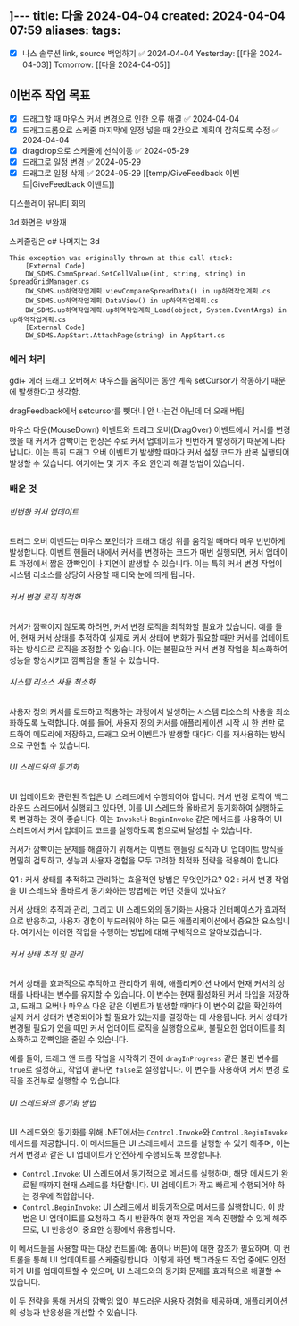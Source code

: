 ]---
title: 다울 2024-04-04
created: 2024-04-04 07:59
aliases: 
tags:
---
- [x] 나스 솔루션 link, source 백업하기 ✅ 2024-04-04
Yesterday: [[다울 2024-04-03]]
Tomorrow: [[다울 2024-04-05]]

## 이번주 작업 목표
- [x] 드래그할 때 마우스 커서 변경으로 인한 오류 해결 ✅ 2024-04-04
- [x] 드래그드롭으로 스케줄 마지막에 일정 넣을 때 2칸으로 계획이 잡히도록 수정 ✅ 2024-04-04
- [x] dragdrop으로 스케줄에 선석이동 ✅ 2024-05-29
- [x] 드래그로 일정 변경 ✅ 2024-05-29
- [x] 드래그로 일정 삭제 ✅ 2024-05-29
[[temp/GiveFeedback 이벤트|GiveFeedback 이벤트]]

디스플레이 유니티 회의

3d 화면은 보완재

스케줄링은 c#
나머지는 3d

```
This exception was originally thrown at this call stack:
    [External Code]
    DW_SDMS.CommSpread.SetCellValue(int, string, string) in SpreadGridManager.cs
    DW_SDMS.up하역작업계획.viewCompareSpreadData() in up하역작업계획.cs
    DW_SDMS.up하역작업계획.DataView() in up하역작업계획.cs
    DW_SDMS.up하역작업계획.up하역작업계획_Load(object, System.EventArgs) in up하역작업계획.cs
    [External Code]
    DW_SDMS.AppStart.AttachPage(string) in AppStart.cs
```

### 에러 처리
gdi+ 에러
드래그 오버해서 마우스를 움직이는 동안 계속 setCursor가 작동하기 때문에 발생한다고 생각함.

dragFeedback에서 setcursor를 뺏더니 안 나는건 아닌데 더 오래 버팀


마우스 다운(MouseDown) 이벤트와 드래그 오버(DragOver) 이벤트에서 커서를 변경했을 때 커서가 깜빡이는 현상은 주로 커서 업데이트가 빈번하게 발생하기 때문에 나타납니다. 이는 특히 드래그 오버 이벤트가 발생할 때마다 커서 설정 코드가 반복 실행되어 발생할 수 있습니다. 여기에는 몇 가지 주요 원인과 해결 방법이 있습니다.


### 배운 것
###### 빈번한 커서 업데이트
드래그 오버 이벤트는 
마우스 포인터가 드래그 대상 위를 움직일 때마다 매우 빈번하게 발생합니다. 
이벤트 핸들러 내에서 커서를 변경하는 코드가 매번 실행되면, 
커서 업데이트 과정에서 짧은 깜빡임이나 지연이 발생할 수 있습니다. 
이는 특히 커서 변경 작업이 시스템 리소스를 상당히 사용할 때 더욱 눈에 띄게 됩니다.

###### 커서 변경 로직 최적화
커서가 깜빡이지 않도록 하려면, 커서 변경 로직을 최적화할 필요가 있습니다. 
예를 들어, 현재 커서 상태를 추적하여 실제로 커서 상태에 변화가 필요할 때만 커서를 업데이트하는 방식으로 로직을 조정할 수 있습니다. 
이는 불필요한 커서 변경 작업을 최소화하여 성능을 향상시키고 깜빡임을 줄일 수 있습니다.

###### 시스템 리소스 사용 최소화
사용자 정의 커서를 로드하고 적용하는 과정에서 발생하는 시스템 리소스의 사용을 최소화하도록 노력합니다. 
예를 들어, 
사용자 정의 커서를 애플리케이션 시작 시 한 번만 로드하여 
메모리에 저장하고, 
드래그 오버 이벤트가 발생할 때마다 이를 재사용하는 방식으로 구현할 수 있습니다.

###### UI 스레드와의 동기화
UI 업데이트와 관련된 작업은 UI 스레드에서 수행되어야 합니다. 
커서 변경 로직이 백그라운드 스레드에서 실행되고 있다면, 
이를 UI 스레드와 올바르게 동기화하여 실행하도록 변경하는 것이 좋습니다. 
이는 `Invoke`나 `BeginInvoke` 같은 메서드를 사용하여 
UI 스레드에서 커서 업데이트 코드를 실행하도록 함으로써 달성할 수 있습니다.

커서가 깜빡이는 문제를 해결하기 위해서는 
이벤트 핸들링 로직과 UI 업데이트 방식을 면밀히 검토하고, 
성능과 사용자 경험을 모두 고려한 최적화 전략을 적용해야 합니다.

Q1 : 커서 상태를 추적하고 관리하는 효율적인 방법은 무엇인가요?
Q2 : 커서 변경 작업을 UI 스레드와 올바르게 동기화하는 방법에는 어떤 것들이 있나요?

커서 상태의 추적과 관리, 
그리고 UI 스레드와의 동기화는 사용자 인터페이스가 효과적으로 반응하고, 
사용자 경험이 부드러워야 하는 모든 애플리케이션에서 중요한 요소입니다. 
여기서는 이러한 작업을 수행하는 방법에 대해 구체적으로 알아보겠습니다.

###### 커서 상태 추적 및 관리
커서 상태를 효과적으로 추적하고 관리하기 위해, 
애플리케이션 내에서 현재 커서의 상태를 나타내는 변수를 유지할 수 있습니다. 
이 변수는 현재 활성화된 커서 타입을 저장하고, 
드래그 오버나 마우스 다운 같은 이벤트가 발생할 때마다 
이 변수의 값을 확인하여 
실제 커서 상태가 변경되어야 할 필요가 있는지를 결정하는 데 사용됩니다. 
커서 상태가 변경될 필요가 있을 때만 커서 업데이트 로직을 실행함으로써, 
불필요한 업데이트를 최소화하고 깜빡임을 줄일 수 있습니다.

예를 들어, 드래그 앤 드롭 작업을 시작하기 전에 `dragInProgress` 같은 불린 변수를 `true`로 설정하고, 작업이 끝나면 `false`로 설정합니다. 이 변수를 사용하여 커서 변경 로직을 조건부로 실행할 수 있습니다.

###### UI 스레드와의 동기화 방법
UI 스레드와의 동기화를 위해 .NET에서는 `Control.Invoke`와 `Control.BeginInvoke` 메서드를 제공합니다. 이 메서드들은 UI 스레드에서 코드를 실행할 수 있게 해주며, 이는 커서 변경과 같은 UI 업데이트가 안전하게 수행되도록 보장합니다.

- `Control.Invoke`: UI 스레드에서 동기적으로 메서드를 실행하며, 해당 메서드가 완료될 때까지 현재 스레드를 차단합니다. UI 업데이트가 작고 빠르게 수행되어야 하는 경우에 적합합니다.
- `Control.BeginInvoke`: UI 스레드에서 비동기적으로 메서드를 실행합니다. 이 방법은 UI 업데이트를 요청하고 즉시 반환하여 현재 작업을 계속 진행할 수 있게 해주므로, UI 반응성이 중요한 상황에서 유용합니다.

이 메서드들을 사용할 때는 대상 컨트롤(예: 폼이나 버튼)에 대한 참조가 필요하며, 이 컨트롤을 통해 UI 업데이트를 스케줄링합니다. 이렇게 하면 백그라운드 작업 중에도 안전하게 UI를 업데이트할 수 있으며, UI 스레드와의 동기화 문제를 효과적으로 해결할 수 있습니다.

이 두 전략을 통해 커서의 깜빡임 없이 부드러운 사용자 경험을 제공하며, 애플리케이션의 성능과 반응성을 개선할 수 있습니다.